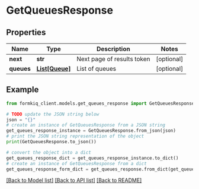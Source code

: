 # GetQueuesResponse


## Properties

Name | Type | Description | Notes
------------ | ------------- | ------------- | -------------
**next** | **str** | Next page of results token | [optional] 
**queues** | [**List[Queue]**](Queue.md) | List of queues | [optional] 

## Example

```python
from formkiq_client.models.get_queues_response import GetQueuesResponse

# TODO update the JSON string below
json = "{}"
# create an instance of GetQueuesResponse from a JSON string
get_queues_response_instance = GetQueuesResponse.from_json(json)
# print the JSON string representation of the object
print(GetQueuesResponse.to_json())

# convert the object into a dict
get_queues_response_dict = get_queues_response_instance.to_dict()
# create an instance of GetQueuesResponse from a dict
get_queues_response_form_dict = get_queues_response.from_dict(get_queues_response_dict)
```
[[Back to Model list]](../README.md#documentation-for-models) [[Back to API list]](../README.md#documentation-for-api-endpoints) [[Back to README]](../README.md)


